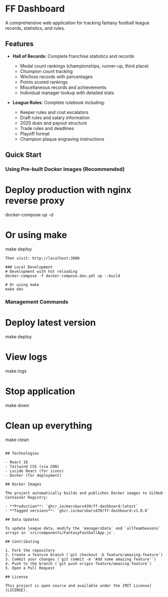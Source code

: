 # FF Dashboard

A comprehensive web application for tracking fantasy football league records, statistics, and rules.

## Features

- **Hall of Records**: Complete franchise statistics and records
  - Medal count rankings (championships, runner-up, third place)
  - Chumpion count tracking
  - Win/loss records with percentages
  - Points scored rankings
  - Miscellaneous records and achievements
  - Individual manager lookup with detailed stats

- **League Rules**: Complete rulebook including:
  - Keeper rules and cost escalators
  - Draft rules and salary information
  - 2025 dues and payout structure
  - Trade rules and deadlines
  - Playoff format
  - Champion plaque engraving instructions

## Quick Start

### Using Pre-built Docker Images (Recommended)

# Deploy production with nginx reverse proxy
docker-compose up -d

# Or using make
make deploy
```
Then visit: http://localhost:3000

### Local Development
# Development with hot reloading
docker-compose -f docker-compose.dev.yml up --build

# Or using make
make dev
```

### Management Commands
# Deploy latest version
make deploy

# View logs
make logs

# Stop application
make down

# Clean up everything
make clean
```

## Technologies

- React 18
- Tailwind CSS (via CDN)
- Lucide React (for icons)
- Docker (for deployment)

## Docker Images

The project automatically builds and publishes Docker images to GitHub Container Registry:

- **Production**: `ghcr.io/marsbars439/ff-dashboard:latest`
- **Tagged versions**: `ghcr.io/marsbars439/ff-dashboard:v1.0.0`

## Data Updates

To update league data, modify the `managersData` and `allTeamSeasons` arrays in `src/components/FantasyFootballApp.js`.

## Contributing

1. Fork the repository
2. Create a feature branch (`git checkout -b feature/amazing-feature`)
3. Commit your changes (`git commit -m 'Add some amazing feature'`)
4. Push to the branch (`git push origin feature/amazing-feature`)
5. Open a Pull Request

## License

This project is open source and available under the [MIT License](LICENSE).
